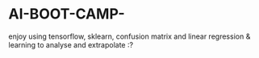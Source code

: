 # AI-BOOT-CAMP-
enjoy using tensorflow, sklearn, confusion matrix and linear regression & learning to analyse and extrapolate :?
